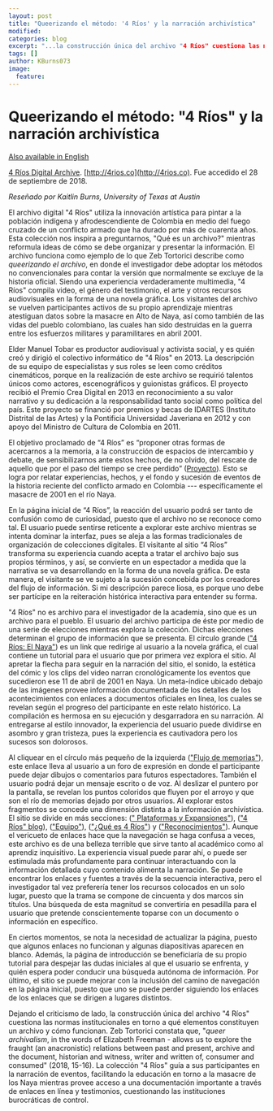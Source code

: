 ```yaml
---
layout: post
title: "Queerizando el método: '4 Ríos' y la narración archivística"
modified:
categories: blog
excerpt: "...la construcción única del archivo "4 Ríos" cuestiona las normas institucionalizadas en torno a qué elementos constituyen un archivo y cómo funcionan."
tags: []
author: KBurns073
image:
  feature:
---
```

# Queerizando el método: "4 Ríos" y la narración archivística

[Also available in English](http://www.halperta.com/criticalarchives/blog/4rios-review/)

[4 Ríos Digital Archive](http://4rios.co). [http://4rios.co](http://4rios.co). Fue accedido el 28 de septiembre de 2018. 

*Reseñado por Kaitlin Burns, University of Texas at Austin*

El archivo digital "4 Ríos" utiliza la innovación artística para pintar a la población indígena y afrodescendiente de Colombia en medio del fuego cruzado de un conflicto armado que ha durado por más de cuarenta años. Esta colección nos inspira a preguntarnos, "Qué es un archivo?" mientras reformula ideas de cómo se debe organizar y presentar la información. El archivo funciona como ejemplo de lo que Zeb Tortorici describe como *queerizando el archivo*, en donde el investigador debe adoptar los métodos no convencionales para contar la versión que normalmente se excluye de la historia oficial. Siendo una experiencia verdaderamente multimedia, "4 Ríos" compila video, el género del testimonio, el arte y otros recursos audiovisuales en la forma de una novela gráfica. Los visitantes del archivo se vuelven participantes activos de su propio aprendizaje mientras atestiguan datos sobre la masacre en Alto de Naya, así como también de las vidas del pueblo colombiano, las cuales han sido destruidas en la guerra entre los esfuerzos militares y paramilitares en abril 2001.

Elder Manuel Tobar es productor audiovisual y activista social, y es quién creó y dirigió el colectivo informático de "4 Ríos" en 2013. La descripción de su equipo de especialistas y sus roles se leen como créditos cinemáticos, porque en la realización de este archivo se requirió talentos únicos como actores, escenográficos y guionistas gráficos. El proyecto recibió el Premio Crea Digital en 2013 en reconocimiento a su valor narrativo y su dedicación a la responsabilidad tanto social como política del país. Este proyecto se financió por premios y becas de IDARTES (Instituto Distrital de las Artes) y la Pontificia Universidad Javeriana en 2012 y con apoyo del Ministro de Cultura de Colombia en 2011.

El objetivo proclamado de “4 Ríos” es “proponer otras formas de acercarnos a la memoria, a la construcción de espacios de intercambio y debate, de sensibilizarnos ante estos hechos, de no olvido, del rescate de aquello que por el paso del tiempo se cree perdido” ([Proyecto](http://4rios.co/blog/proyecto/)). Esto se logra por relatar experiencias, hechos, y el fondo y sucesión de eventos de la historia reciente del conflicto armado en Colombia --- específicamente el masacre de 2001 en el río Naya.

En la página inicial de “4 Ríos”, la reacción del usuario podrá ser tanto de confusión como de curiosidad, puesto que el archivo no se reconoce como tal. El usuario puede sentirse reticente a explorar este archivo mientras se intenta dominar la interfaz, pues se aleja a las formas tradicionales de organización de colecciones digitales. El visitante al sitio “4 Ríos” transforma su experiencia cuando acepta a tratar el archivo bajo sus propios términos, y así, se convierte en un espectador a medida que la narrativa se va desarrollando en la forma de una novela gráfica. De esta manera, el visitante se ve sujeto a la sucesión concebida por los creadores del flujo de información. Si mi descripción parece liosa, es porque uno debe ser partícipe en la reiteración histórica interactiva para entender su forma. 

"4 Ríos" no es archivo para el investigador de la academia, sino que es un archivo para el pueblo. El usuario del archivo participa de éste por medio de una serie de elecciones mientras explora la colección. Dichas elecciones determinan el grupo de información que se presenta. El círculo grande (["4 Ríos: El Naya"](http://4rios.co/elnaya)) es un link que redirige al usuario a la novela gráfica, el cual contiene un tutorial para el usuario que por primera vez explora el sitio. Al apretar la flecha para seguir en la narración del sitio, el sonido, la estética del cómic y los clips del video narran cronológicamente los eventos que sucedieron ese 11 de abril de 2001 en Naya. Un meta-índice ubicado debajo de las imágenes provee información documentada de los detalles de los acontecimientos con enlaces a documentos oficiales en línea, los cuales se revelan según el progreso del participante en este relato histórico. La compilación es hermosa en su ejecución y desgarradora en su narración. Al entregarse al estilo innovador, la experiencia del usuario puede dividirse en asombro y gran tristeza, pues la experiencia es cautivadora pero los sucesos son dolorosos.

Al cliquear en el círculo más pequeño de la izquierda (["Flujo de memorias"](http://4rios.co/elnaya/flujo)), este enlace lleva al usuario a un foro de expresión en donde el participante puede dejar dibujos o comentarios para futuros espectadores. También el usuario podrá dejar un mensaje escrito o de voz. Al deslizar el puntero por la pantalla, se revelan los puntos coloridos que fluyen por el arroyo y que son el río de memorias dejado por otros usuarios. Al explorar estos fragmentos se concede una dimensión distinta a la información archivística. El sitio se divide en más secciones: ([" Plataformas y Expansiones"](http://4rios.co/blog/expansiones-y-plataformas/)), (["4 Ríos" blog](http://4rios.co/blog)), (["Equipo"](http://4rios.co/blog/equipo)), (["¿Qué es 4 Ríos"](http://4rios.co/blog/proyecto)) y (["Reconocimientos"](http://4rios.co/blog/reconocimientos)). Aunque el vericueto de enlaces hace que la navegación se haga confusa a veces, este archivo es de una belleza terrible que sirve tanto al académico como al aprendiz inquisitivo. La experiencia visual puede parar ahí, o puede ser estimulada más profundamente para continuar interactuando con la información detallada cuyo contenido alimenta la narración. Se puede encontrar los enlaces y fuentes a través de la secuencia interactiva, pero el investigador tal vez preferería tener los recursos colocados en un solo lugar, puesto que la trama se compone de cincuenta y dos marcos sin títulos. Una búsqueda de esta magnitud se convertiría en pesadilla para el usuario que pretende conscientemente toparse con un documento o información en específico.

En ciertos momentos, se nota la necesidad de actualizar la página, puesto que algunos enlaces no funcionan y algunas diapositivas aparecen en blanco. Además, la página de introducción se beneficiaría de su propio tutorial para despejar las dudas iniciales al que el usuario se enfrenta, y quién espera poder conducir una búsqueda autónoma de información. Por último, el sitio se puede mejorar con la inclusión del camino de navegación en la página inicial, puesto que uno se puede perder siguiendo los enlaces de los enlaces que se dirigen a lugares distintos.

Dejando el criticismo de lado, la construcción única del archivo "4 Ríos" cuestiona las normas institucionales en torno a qué elementos constituyen un archivo y cómo funcionan. Zeb Tortorici constata que, "*queer archivalism*, in the words of Elizabeth Freeman - allows us to explore the fraught (an anacronistic) relations between past and present, archive and the document, historian and witness, writer and written of, consumer and consumed" (2018, 15-16). La colección "4 Ríos" guía a sus participantes en la narración de eventos, facilitando la educación en torno a la masacre de los Naya mientras provee acceso a una documentación importante a través de enlaces en línea y testimonios, cuestionando las instituciones burocráticas de control.
